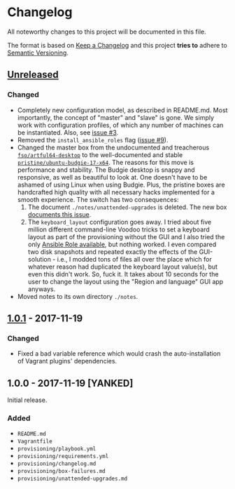 # Changelog

All noteworthy changes to this project will be documented in this file.

The format is based on [Keep a Changelog](http://keepachangelog.com/en/1.0.0/)
and this project **tries to** adhere to [Semantic Versioning](http://semver.org/spec/v2.0.0.html).

## [Unreleased]

### Changed

- Completely new configuration model, as described in README.md. Most
  importantly, the concept of "master" and "slave" is gone. We simply work with
  configuration profiles, of which any number of machines can be instantiated.
  Also, see [issue #3][unreleased-6].
- Removed the `install_ansible_roles` flag ([issue #9][unreleased-1]).
- Changed the master box from the undocumented and treacherous
  [`fso/artful64-desktop`][unreleased-2] to the well-documented and stable
  [`pristine/ubuntu-budgie-17-x64`][unreleased-3]. The reasons for this move is
  performance and stability. The Budgie desktop is snappy and responsive, as
  well as beautiful to look at. One doesn't have to be ashamed of using Linux
  when using Budgie. Plus, the pristine boxes are handcrafted high quality with
  all necessary hacks implemented for a smooth experience. The switch has two
  consequences:
  1. The document `./notes/unattended-upgrades` is deleted. The new box
     [documents this issue][unreleased-4].
  1. The `keyboard_layout` configuration goes away. I tried about five million
     different command-line Voodoo tricks to set a keyboard layout as part of
     the provisioning without the GUI and I also tried the only [Ansible Role
     available][unreleased-5], but nothing worked. I even compared two disk
     snapshots and repeated exactly the effects of the GUI-solution - i.e., I
     modded tons of files all over the place which for whatever reason had
     duplicated the keyboard layout value(s), but even this didn't work. So,
     fuck it. It takes about 10 seconds for the user to change the layout using
     the "Region and language" GUI app anyways.
- Moved notes to its own directory `./notes`.

[unreleased-6]: https://github.com/martinanderssondotcom/mini-dev/issues/3
[unreleased-1]: https://github.com/martinanderssondotcom/mini-dev/issues/9
[unreleased-2]: https://app.vagrantup.com/fso/boxes/artful64-desktop
[unreleased-3]: https://app.vagrantup.com/pristine/boxes/ubuntu-budgie-17-x64
[unreleased-4]: https://github.com/martinanderssondotcom/box-ubuntu-budgie-17-x64/issues/3
[unreleased-5]: https://galaxy.ansible.com/gantsign/keyboard/

## [1.0.1] - 2017-11-19

### Changed

- Fixed a bad variable reference which would crash the auto-installation of
  Vagrant plugins' dependencies.

## 1.0.0 - 2017-11-19 [YANKED]

Initial release.

### Added

- `README.md`
- `Vagrantfile`
- `provisioning/playbook.yml`
- `provisioning/requirements.yml`
- `provisioning/changelog.md`
- `provisioning/box-failures.md`
- `provisioning/unattended-upgrades.md`

[Unreleased]: https://github.com/martinanderssondotcom/mini-dev/compare/v1.0.1...HEAD
[1.0.1]: https://github.com/martinanderssondotcom/mini-dev/compare/v1.0.0...v1.0.1